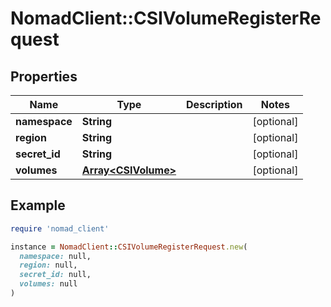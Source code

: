 # NomadClient::CSIVolumeRegisterRequest

## Properties

| Name | Type | Description | Notes |
| ---- | ---- | ----------- | ----- |
| **namespace** | **String** |  | [optional] |
| **region** | **String** |  | [optional] |
| **secret_id** | **String** |  | [optional] |
| **volumes** | [**Array&lt;CSIVolume&gt;**](CSIVolume.md) |  | [optional] |

## Example

```ruby
require 'nomad_client'

instance = NomadClient::CSIVolumeRegisterRequest.new(
  namespace: null,
  region: null,
  secret_id: null,
  volumes: null
)
```

